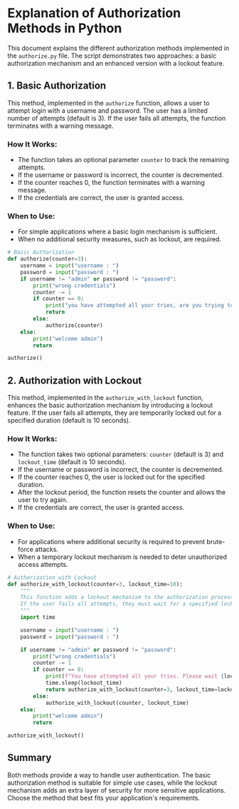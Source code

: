 # Explanation of Authorization Methods in Python

This document explains the different authorization methods implemented in the `authorize.py` file. The script demonstrates two approaches: a basic authorization mechanism and an enhanced version with a lockout feature.

## 1. Basic Authorization

This method, implemented in the `authorize` function, allows a user to attempt login with a username and password. The user has a limited number of attempts (default is 3). If the user fails all attempts, the function terminates with a warning message.

### How It Works:
- The function takes an optional parameter `counter` to track the remaining attempts.
- If the username or password is incorrect, the counter is decremented.
- If the counter reaches 0, the function terminates with a warning message.
- If the credentials are correct, the user is granted access.

### When to Use:
- For simple applications where a basic login mechanism is sufficient.
- When no additional security measures, such as lockout, are required.

```python
# Basic Authorization
def authorize(counter=3):
    username = input("username : ")
    password = input("password : ")
    if username != "admin" or password != "password":
        print("wrong credentials")
        counter -= 1
        if counter == 0:
            print("you have attempted all your tries, are you trying to hack this account ?")
            return 
        else:
            authorize(counter)
    else:
        print("welcome admin")
        return 

authorize()
```

## 2. Authorization with Lockout

This method, implemented in the `authorize_with_lockout` function, enhances the basic authorization mechanism by introducing a lockout feature. If the user fails all attempts, they are temporarily locked out for a specified duration (default is 10 seconds).

### How It Works:
- The function takes two optional parameters: `counter` (default is 3) and `lockout_time` (default is 10 seconds).
- If the username or password is incorrect, the counter is decremented.
- If the counter reaches 0, the user is locked out for the specified duration.
- After the lockout period, the function resets the counter and allows the user to try again.
- If the credentials are correct, the user is granted access.

### When to Use:
- For applications where additional security is required to prevent brute-force attacks.
- When a temporary lockout mechanism is needed to deter unauthorized access attempts.

```python
# Authorization with Lockout
def authorize_with_lockout(counter=3, lockout_time=10):
    """
    This function adds a lockout mechanism to the authorization process.
    If the user fails all attempts, they must wait for a specified lockout time.
    """
    import time

    username = input("username : ")
    password = input("password : ")

    if username != "admin" or password != "password":
        print("wrong credentials")
        counter -= 1
        if counter == 0:
            print(f"You have attempted all your tries. Please wait {lockout_time} seconds before trying again.")
            time.sleep(lockout_time)
            return authorize_with_lockout(counter=3, lockout_time=lockout_time)
        else:
            authorize_with_lockout(counter, lockout_time)
    else:
        print("welcome admin")
        return

authorize_with_lockout()
```

## Summary

Both methods provide a way to handle user authentication. The basic authorization method is suitable for simple use cases, while the lockout mechanism adds an extra layer of security for more sensitive applications. Choose the method that best fits your application's requirements.